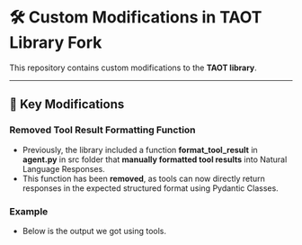 # 🛠️ Custom Modifications in TAOT Library Fork

This repository contains custom modifications to the **TAOT library**.

---

## 🔄 **Key Modifications**

### **Removed Tool Result Formatting Function**
- Previously, the library included a function **format_tool_result** in **agent.py** in src folder that **manually formatted tool results** into Natural Language Responses.
- This function has been **removed**, as tools can now directly return responses in the expected structured format using Pydantic Classes.

### **Example**
- Below is the output we got using tools.


